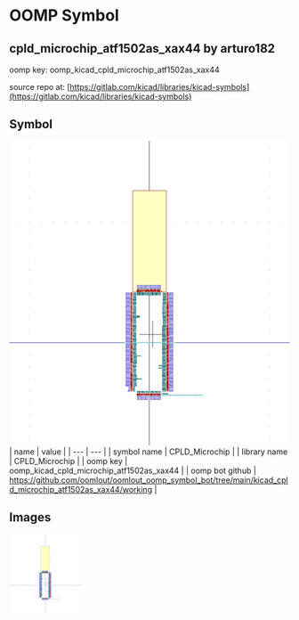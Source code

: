 # OOMP Symbol  
## cpld_microchip_atf1502as_xax44  by arturo182  
  
oomp key: oomp_kicad_cpld_microchip_atf1502as_xax44  
  
source repo at: [https://gitlab.com/kicad/libraries/kicad-symbols](https://gitlab.com/kicad/libraries/kicad-symbols)  
## Symbol  
  
[![working.png](working_600.png)](working.png)  
| name | value | 
| --- | --- | 
| symbol name | CPLD_Microchip | 
| library name | CPLD_Microchip | 
| oomp key | oomp_kicad_cpld_microchip_atf1502as_xax44 | 
| oomp bot github | https://github.com/oomlout/oomlout_oomp_symbol_bot/tree/main/kicad_cpld_microchip_atf1502as_xax44/working | 
## Images  
  
[![working.png](working_140.png)](working.png)  
